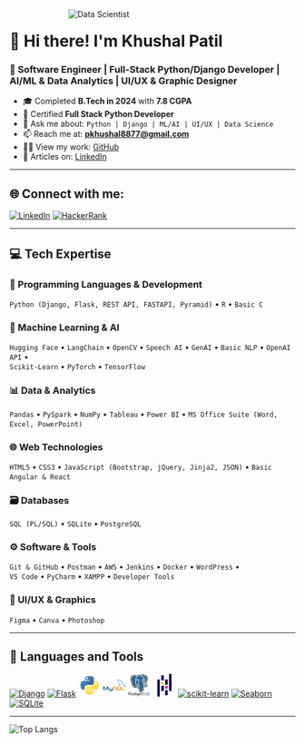 <img align="right" alt="Data Scientist" width="400" src="https://media3.giphy.com/media/qgQUggAC3Pfv687qPC/giphy.gif" />

# 👋 Hi there! I'm Khushal Patil

### 🚀 Software Engineer | Full-Stack Python/Django Developer | AI/ML & Data Analytics | UI/UX & Graphic Designer

- 🎓 Completed **B.Tech in 2024** with **7.8 CGPA**
- 🎯 Certified **Full Stack Python Developer**
- 💬 Ask me about: `Python | Django | ML/AI | UI/UX | Data Science`
- 📫 Reach me at: **pkhushal8877@gmail.com**
- 👨‍💻 View my work: [GitHub](https://github.com/khushalrajendrapatil)
- 📝 Articles on: [LinkedIn](https://www.linkedin.com/in/khushalrpatil/)

---

## 🌐 Connect with me:
<p>
    <a href="https://www.linkedin.com/in/khushalrpatil/" target="_blank"><img
            src="https://raw.githubusercontent.com/rahuldkjain/github-profile-readme-generator/master/src/images/icons/Social/linked-in-alt.svg"
            alt="LinkedIn" height="30" width="40" /></a>
    <a href="https://www.hackerrank.com/profile/khushalrpatil" target="_blank"><img
            src="https://raw.githubusercontent.com/rahuldkjain/github-profile-readme-generator/master/src/images/icons/Social/hackerrank.svg"
            alt="HackerRank" height="30" width="40" /></a>
</p>

---

## 💻 Tech Expertise

### 🧠 Programming Languages & Development
`Python (Django, Flask, REST API, FASTAPI, Pyramid)` • `R` • `Basic C`

### 🤖 Machine Learning & AI
`Hugging Face` • `LangChain` • `OpenCV` • `Speech AI` • `GenAI` • `Basic NLP` • `OpenAI API` •  
`Scikit-Learn` • `PyTorch` • `TensorFlow`

### 📊 Data & Analytics
`Pandas` • `PySpark` • `NumPy` • `Tableau` • `Power BI` • `MS Office Suite (Word, Excel, PowerPoint)`

### 🌐 Web Technologies
`HTML5` • `CSS3` • `JavaScript (Bootstrap, jQuery, Jinja2, JSON)` • `Basic Angular & React`

### 🗃️ Databases
`SQL (PL/SQL)` • `SQLite` • `PostgreSQL`

### ⚙️ Software & Tools
`Git & GitHub` • `Postman` • `AWS` • `Jenkins` • `Docker` • `WordPress` •  
`VS Code` • `PyCharm` • `XAMPP` • `Developer Tools`

### 🎨 UI/UX & Graphics
`Figma` • `Canva` • `Photoshop`

---

## 🧰 Languages and Tools
<p>
    <a href="https://www.djangoproject.com/" target="_blank"><img src="https://cdn.worldvectorlogo.com/logos/django.svg"
            alt="Django" width="40" height="40" /></a>
    <a href="https://flask.palletsprojects.com/" target="_blank"><img
            src="https://www.vectorlogo.zone/logos/pocoo_flask/pocoo_flask-icon.svg" alt="Flask" width="40"
            height="40" /></a>
    <a href="https://www.python.org" target="_blank"><img
            src="https://raw.githubusercontent.com/devicons/devicon/master/icons/python/python-original.svg"
            alt="Python" width="40" height="40" /></a>
    <a href="https://www.mysql.com/" target="_blank"><img
            src="https://raw.githubusercontent.com/devicons/devicon/master/icons/mysql/mysql-original-wordmark.svg"
            alt="MySQL" width="40" height="40" /></a>
    <a href="https://www.postgresql.org" target="_blank"><img
            src="https://raw.githubusercontent.com/devicons/devicon/master/icons/postgresql/postgresql-original-wordmark.svg"
            alt="PostgreSQL" width="40" height="40" /></a>
    <a href="https://pandas.pydata.org/" target="_blank"><img
            src="https://raw.githubusercontent.com/devicons/devicon/2ae2a900d2f041da66e950e4d48052658d850630/icons/pandas/pandas-original.svg"
            alt="Pandas" width="40" height="40" /></a>
    <a href="https://scikit-learn.org/" target="_blank"><img
            src="https://upload.wikimedia.org/wikipedia/commons/0/05/Scikit_learn_logo_small.svg" alt="scikit-learn"
            width="40" height="40" /></a>
    <a href="https://seaborn.pydata.org/" target="_blank"><img
            src="https://seaborn.pydata.org/_images/logo-mark-lightbg.svg" alt="Seaborn" width="40" height="40" /></a>
    <a href="https://www.sqlite.org/" target="_blank"><img
            src="https://www.vectorlogo.zone/logos/sqlite/sqlite-icon.svg" alt="SQLite" width="40" height="40" /></a>
</p>

---

![Top Langs](https://github-readme-stats.vercel.app/api/top-langs/?username=khushalrajendrapatil&layout=compact&theme=radical)

